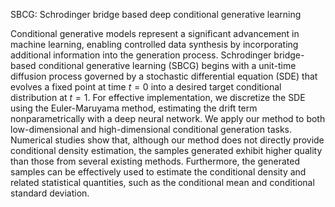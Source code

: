 SBCG: Schrodinger bridge based deep conditional generative learning

Conditional generative models represent a significant advancement in machine learning, enabling controlled data synthesis by incorporating additional information into the generation process. Schrodinger bridge-based conditional generative learning (SBCG) begins with a unit-time diffusion process governed by a stochastic differential equation (SDE) that evolves a fixed point at time $t=0$ into a desired target conditional distribution at $t=1$. For effective implementation, we discretize the SDE using the Euler-Maruyama method, estimating the drift term nonparametrically with a deep neural network. We apply our method to both low-dimensional and high-dimensional conditional generation tasks. Numerical studies show that, although our method does not directly provide conditional density estimation, the samples generated exhibit higher quality than those from several existing methods. Furthermore, the generated samples can be effectively used to estimate the conditional density and related statistical quantities, such as the conditional mean and conditional standard deviation.
